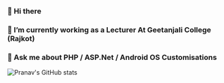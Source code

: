 ### 👋 Hi there
### 🔭 I’m currently working as a Lecturer At Geetanjali College (Rajkot)
### 💬 Ask me about PHP / ASP.Net / Android OS Customisations
![Pranav's GitHub stats](https://github-readme-stats.vercel.app/api?username=pranavaryans1987&count_private=true)
<!--
**pranavaryans1987/pranavaryans1987** is a ✨ _special_ ✨ repository because its `README.md` (this file) appears on your GitHub profile.

Here are some ideas to get you started:

- 🔭 I’m currently working on ...
- 🌱 I’m currently learning ...
- 👯 I’m looking to collaborate on ...
- 🤔 I’m looking for help with ...
- 💬 Ask me about ...
- 📫 How to reach me: ...
- 😄 Pronouns: ...
- ⚡ Fun fact: ...
-->
